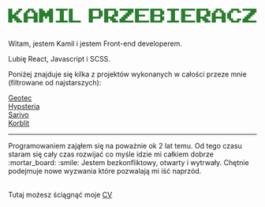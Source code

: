 ![image](https://github.com/kamilprzebieracz/kamilprzebieracz/blob/main/d762823eb906e081cd48bcb3639a8367.png)
</br>
</br>

Witam, jestem Kamil i jestem Front-end developerem. </br>

Lubię React, Javascript i SCSS.

Poniżej znajduje się kilka z projektów wykonanych w całości przeze mnie (filtrowane od najstarszych): </br>

[Geotec](http://geotecsp.pl) </br>
[Hypsteria](https://hypsteria.com.pl) </br>
[Sarivo](https://budownictwo.sarivo.com) </br>
[Korblit](https://kornblit.pl) </br>

<hr>
Programowaniem zająłem się na poważnie ok 2 lat temu. Od tego czasu staram się cały czas rozwijać co myśle idzie mi całkiem dobrze :mortar_board: :smile:
Jestem bezkonfliktowy, otwarty i wytrwały. Chętnie podejmuje nowe wyzwania które pozwalają mi iść naprzód.
</br>
</br>

Tutaj możesz ściągnąć moje [CV](https://github.com/kamilprzebieracz/kamilprzebieracz/raw/main/CV%20Kamil%20Przebieracz.pdf) 
